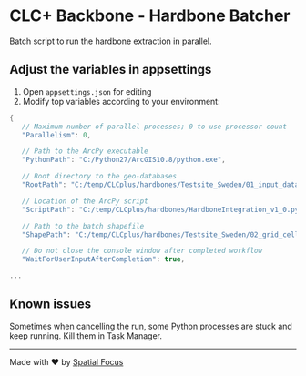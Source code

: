 # CLC+ Backbone - Hardbone Batcher

Batch script to run the hardbone extraction in parallel.

## Adjust the variables in appsettings

1) Open `appsettings.json` for editing
2) Modify top variables according to your environment:

```csharp
{
   // Maximum number of parallel processes; 0 to use processor count
   "Parallelism": 0,

   // Path to the ArcPy executable
   "PythonPath": "C:/Python27/ArcGIS10.8/python.exe",

   // Root directory to the geo-databases
   "RootPath": "C:/temp/CLCplus/hardbones/Testsite_Sweden/01_input_data/SE",

   // Location of the ArcPy script
   "ScriptPath": "C:/temp/CLCplus/hardbones/HardboneIntegration_v1_0.py",

   // Path to the batch shapefile
   "ShapePath": "C:/temp/CLCplus/hardbones/Testsite_Sweden/02_grid_cells/europe_25km_10km_Sweden_testsite_v2/europe_25km_10km_Sweden_testsite_v2.shp",

   // Do not close the console window after completed workflow
   "WaitForUserInputAfterCompletion": true,

...
```

## Known issues

Sometimes when cancelling the run, some Python processes are stuck and keep running. Kill them in Task Manager.

----

Made with :heart: by [Spatial Focus](https://spatial-focus.net/)
